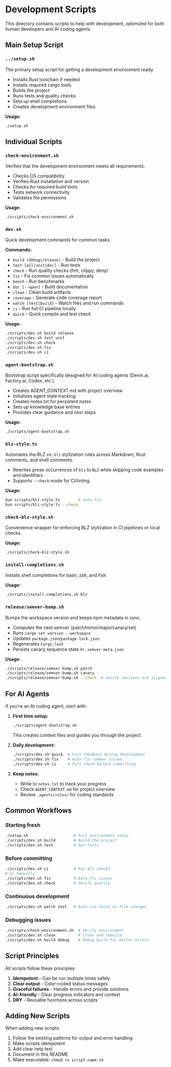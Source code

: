 # Development Scripts

This directory contains scripts to help with development, optimized for both human developers and AI coding agents.

## Main Setup Script

### `../setup.sh`
The primary setup script for getting a development environment ready.
- Installs Rust toolchain if needed
- Installs required cargo tools
- Builds the project
- Runs tests and quality checks
- Sets up shell completions
- Creates development environment files

**Usage:**
```bash
./setup.sh
```

## Individual Scripts

### `check-environment.sh`
Verifies that the development environment meets all requirements.
- Checks OS compatibility
- Verifies Rust installation and version
- Checks for required build tools
- Tests network connectivity
- Validates file permissions

**Usage:**
```bash
./scripts/check-environment.sh
```

### `dev.sh`
Quick development commands for common tasks.

**Commands:**
- `build [debug|release]` - Build the project
- `test [all|unit|doc]` - Run tests
- `check` - Run quality checks (fmt, clippy, deny)
- `fix` - Fix common issues automatically
- `bench` - Run benchmarks
- `doc [--open]` - Build documentation
- `clean` - Clean build artifacts
- `coverage` - Generate code coverage report
- `watch [test|build]` - Watch files and run commands
- `ci` - Run full CI pipeline locally
- `quick` - Quick compile and test check

**Usage:**
```bash
./scripts/dev.sh build release
./scripts/dev.sh test unit
./scripts/dev.sh check
./scripts/dev.sh fix
./scripts/dev.sh ci
```

### `agent-bootstrap.sh`
Bootstrap script specifically designed for AI coding agents (Devin.ai, Factory.ai, Codex, etc.).
- Creates AGENT_CONTEXT.md with project overview
- Initializes agent state tracking
- Creates notes.txt for persistent notes
- Sets up knowledge base entries
- Provides clear guidance and next steps

**Usage:**
```bash
./scripts/agent-bootstrap.sh
```

### `blz-style.ts`
Automates the BLZ vs. `blz` stylization rules across Markdown, Rust comments, and shell comments.
- Rewrites prose occurrences of `blz` to `BLZ` while skipping code examples and identifiers
- Supports `--check` mode for CI/linting

**Usage:**
```bash
bun scripts/blz-style.ts        # auto-fix
bun scripts/blz-style.ts --check
```

### `check-blz-style.sh`
Convenience wrapper for enforcing BLZ stylization in CI pipelines or local checks.

**Usage:**
```bash
./scripts/check-blz-style.sh
```

### `install-completions.sh`
Installs shell completions for bash, zsh, and fish.

**Usage:**
```bash
./scripts/install-completions.sh blz
```

### `release/semver-bump.sh`
Bumps the workspace version and keeps npm metadata in sync.
- Computes the next semver (patch/minor/major/canary/set)
- Runs `cargo set-version --workspace`
- Updates `package.json`/`package-lock.json`
- Regenerates `Cargo.lock`
- Persists canary sequence state in `.semver-meta.json`

**Usage:**
```bash
./scripts/release/semver-bump.sh patch
./scripts/release/semver-bump.sh canary
./scripts/release/semver-bump.sh --check  # verify versions are aligned
```

## For AI Agents

If you're an AI coding agent, start with:

1. **First time setup:**
   ```bash
   ./scripts/agent-bootstrap.sh
   ```
   This creates context files and guides you through the project.

2. **Daily development:**
   ```bash
   ./scripts/dev.sh quick  # Fast feedback during development
   ./scripts/dev.sh fix    # Auto-fix common issues
   ./scripts/dev.sh ci     # Full check before committing
   ```

3. **Keep notes:**
   - Write to `notes.txt` to track your progress
   - Check `AGENT_CONTEXT.md` for project overview
   - Review `.agents/rules/` for coding standards

## Common Workflows

### Starting fresh
```bash
./setup.sh                    # Full environment setup
./scripts/dev.sh build        # Build the project
./scripts/dev.sh test         # Run tests
```

### Before committing
```bash
./scripts/dev.sh ci           # Run all checks
# or manually:
./scripts/dev.sh fix          # Auto-fix issues
./scripts/dev.sh check        # Verify quality
```

### Continuous development
```bash
./scripts/dev.sh watch test   # Auto-run tests on file changes
```

### Debugging issues
```bash
./scripts/check-environment.sh  # Verify environment
./scripts/dev.sh clean          # Clean and rebuild
./scripts/dev.sh build debug    # Debug build for better errors
```

## Script Principles

All scripts follow these principles:

1. **Idempotent** - Can be run multiple times safely
2. **Clear output** - Color-coded status messages
3. **Graceful failures** - Handle errors and provide solutions
4. **AI-friendly** - Clear progress indicators and context
5. **DRY** - Reusable functions across scripts

## Adding New Scripts

When adding new scripts:

1. Follow the existing patterns for output and error handling
2. Make scripts idempotent
3. Add clear help text
4. Document in this README
5. Make executable: `chmod +x script-name.sh`

